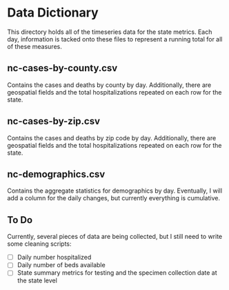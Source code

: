# Data Dictionary

This directory holds all of the timeseries data for the state metrics. 
Each day, information is tacked onto these files to represent a running total for all of these measures.

## nc-cases-by-county.csv

Contains the cases and deaths by county by day. Additionally, there are geospatial fields and the total hospitalizations repeated on each row for the state.

## nc-cases-by-zip.csv

Contains the cases and deaths by zip code by day. Additionally, there are geospatial fields and the total hospitalizations repeated on each row for the state.

## nc-demographics.csv

Contains the aggregate statistics for demographics by day. Eventually, I will add a column for the daily changes, but currently everything is cumulative.

## To Do

Currently, several pieces of data are being collected, but I still need to write some cleaning scripts:

- [ ] Daily number hospitalized  
- [ ] Daily number of beds available 
- [ ] State summary metrics for testing and the specimen collection date at the state level  
